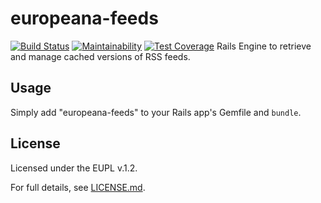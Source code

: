 # europeana-feeds

[![Build Status](https://travis-ci.org/europeana/europeana-feeds.svg?branch=develop)](https://travis-ci.org/europeana/europeana-feeds) [![Maintainability](https://api.codeclimate.com/v1/badges/4c86fcfacde65f797ad1/maintainability)](https://codeclimate.com/github/europeana/europeana-feeds/maintainability) [![Test Coverage](https://api.codeclimate.com/v1/badges/4c86fcfacde65f797ad1/test_coverage)](https://codeclimate.com/github/europeana/europeana-feeds/test_coverage)
Rails Engine to retrieve and manage cached versions of RSS feeds.

## Usage

Simply add "europeana-feeds" to your Rails app's Gemfile and `bundle`.

## License
Licensed under the EUPL v.1.2.

For full details, see [LICENSE.md](LICENSE.md).
